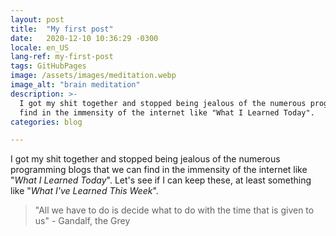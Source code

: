 ```yaml
---
layout: post
title:  "My first post"
date:   2020-12-10 10:36:29 -0300
locale: en_US
lang-ref: my-first-post
tags: GitHubPages
image: /assets/images/meditation.webp
image_alt: "brain meditation"
description: >-
  I got my shit together and stopped being jealous of the numerous programming blogs that we can
  find in the immensity of the internet like "What I Learned Today".
categories: blog

---
```


I got my shit together and stopped being jealous of the numerous programming blogs that we can find
in the immensity of the internet like "*What I Learned Today*". Let's see if I can keep these, at
least something like "*What I've Learned This Week*".
<!-- excerpt-end -->

> "All we have to do is decide what to do with the time that is given to us" - Gandalf, the Grey
